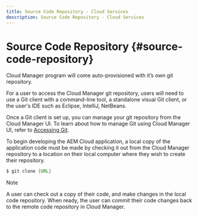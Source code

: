 ```yaml
---
title: Source Code Repository - Cloud Services
description: Source Code Repository - Cloud Services
---
```


# Source Code Repository {#source-code-repository}

Cloud Manager program will come auto-provisioned with it’s own git repository.

For a user to access the Cloud Manager git repository, users will need to use a Git client with a command-line tool, a standalone visual Git client, or the user's IDE such as Eclipse, IntelliJ, NetBeans.

Once a Git client is set up, you can manage your git repository from the Cloud Manager UI. To learn about how to manage Git using Cloud Manager UI, refer to [Accessing Git](/help/implementing/cloud-manager/accessing-git.md).

To begin developing the AEM Cloud application, a local copy of the application code must be made by checking it out from the Cloud Manager repository to a location on their local computer where they wish to create their repository.

```java
$ git clone {URL}
```

>[!NOTE]
>
>A user can check out a copy of their code, and make changes in the local code repository. When ready, the user can commit their code changes back to the remote code repository in Cloud Manager.
